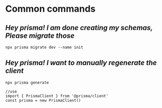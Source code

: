# Common commands

## _Hey prisma! I am done creating my schemas, Please migrate those_

    npx prisma migrate dev --name init

## _Hey prisma! I want to manually regenerate the client_

    npx prisma generate

    //use
    import { PrismaClient } from '@prisma/client'
    const prisma = new PrismaClient()
